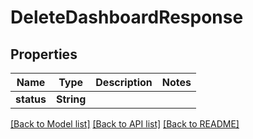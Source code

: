 # DeleteDashboardResponse

## Properties

Name | Type | Description | Notes
------------ | ------------- | ------------- | -------------
**status** | **String** |  | 

[[Back to Model list]](../README.md#documentation-for-models) [[Back to API list]](../README.md#documentation-for-api-endpoints) [[Back to README]](../README.md)


